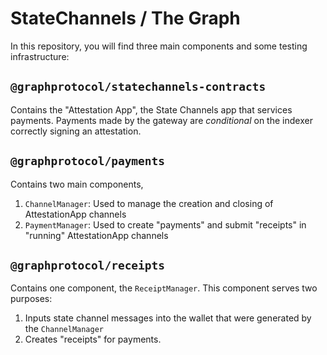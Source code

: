 # StateChannels / The Graph

In this repository, you will find three main components and some testing infrastructure:

## `@graphprotocol/statechannels-contracts`

Contains the "Attestation App", the State Channels app that services payments.
Payments made by the gateway are _conditional_ on the indexer correctly signing an attestation.

## `@graphprotocol/payments`

Contains two main components,

1. `ChannelManager`: Used to manage the creation and closing of AttestationApp channels
2. `PaymentManager`: Used to create "payments" and submit "receipts" in "running" AttestationApp channels

## `@graphprotocol/receipts`

Contains one component, the `ReceiptManager`. This component serves two purposes:

1. Inputs state channel messages into the wallet that were generated by the `ChannelManager`
2. Creates "receipts" for payments.
